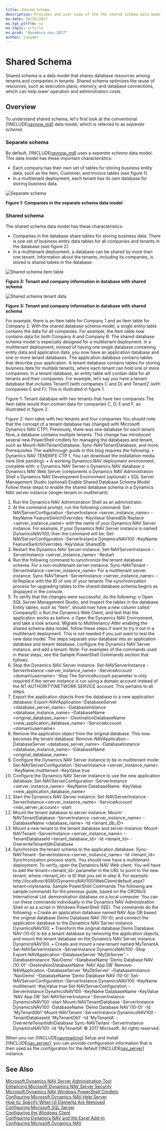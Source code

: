```yaml
---
title: Shared Schema
description: Provides and over view of the the shared schema data model.
ms.date: 10/16/2017
ms.tgt_pltfrm: na
ms.topic: article
ms.prod: "dynamics-nav-2017"
author: jswymer
---
```

# Shared Schema
Shared schema is a data model that shares database resources among tenants and companies in tenants. Shared schema optimizes the reuse of resources, such as execution plans, memory, and database connections, which can help lower operation and administration costs.

## Overview
To understand shared schema, let's first look at the conventional [!INCLUDE[navnow_md](includes/navnow_md.md)] data model, which is referred to as *separate schema*.

### Separate schema 
By default, [!INCLUDE[navnow_md](includes/navnow_md.md)] uses a *separate schema* data model. This data model has these important characteristics: 

-  Each company has their own set of tables for storing business entity data, such as the Item, Customer, and Invoice tables (see figure 1). 
-  In a multitenant deployment, each tenant has its own database for storing business data. 

 ![Separate schema](media/separateschema2companies.png "Separate schema")

**Figure 1: Companies in the separate schema data model**

### Shared schema

The shared schema data model has these characteristics: 

-  Companies in the database share tables for storing business data. There is one set of business entity data tables for all companies and tenants in the database (see figure 2). 
-  In a multitenant deployment, a database can be shared by more than one tenant. Information about the tenants, including its companies, is stored is shared tables in the database. 

 ![Shared schema item table](media/SharedSchemaEntityTables.png "Shared schema item table")

**Figure 3: Tenant and company information in database with shared schema**


 ![Shared schema tenant data](media/SharedSchemaTenantTables.png "Shared schema tenant data")

**Figure 3: Tenant and company information in database with shared schema**


For example, there is an Item table for Company 1 and an Item table for Company 2. With the shared database schema model, a single entity table contains the data for all companies. For example, the Item table now contains data for both Company A and Company B.
The shared database schema model is especially designed for a multitenant deployment. In a multitenant deployment, instead of having one single database containing entity data and application data, you now have an application database and one or more tenant databases. The application database contains tables that describe your application. A tenant database contains tables for storing business data for multiple tenants, where each tenant can hold one or more companies. In a tenant database, an entity table will contain data for all tenants and their companies. For example, let’s say you have a tenant database that includes Tenant1 (with companies C and D) and Tenant2 (with companies E and F). This is illustrated in figure 1.
 
Figure 1: Tenant database with two tenants that have two companies 
The Item table would then contain data for companies C, D, E and F, as illustrated in figure 2.
 
Figure 2: Item table with two tenants and four companies
You should note that the concept of a tenant database has changed with Microsoft Dynamics NAV CTP1. Previously, there was one database for each tenant. Now, a database contains multiple tenants. This change has introduced several new PowerShell cmdlets for managing the databases and tenant, such as Mount-NAVTenantDatabase, Sync-NAVTenantDatabase, and more.
Prerequisites
The walkthrough guide in this blog requires the following:
•	Dynamics NAV TENERIFE CTP 1. You can download the installation media here (link pending).
•	A working Dynamics NAV deployment environment, complete with: 
o	Dynamics NAV Server
o	Dynamics NAV database
o	Dynamics NAV Web Server components
o	Dynamics NAV Administration Shell
o	Dynamics NAV Development Environment (optional)
•	SQL Server Management Studio (optional)
Enable Shared Database Schema Model
Follow these steps to enable the shared database schema in a Dynamics NAV server instance (single-tenant or multitenant).
1.	Run the Dynamics NAV Administration Shell as an administrator.
2.	At the command prompt, run the following command:
Set-NAVServerConfiguration -ServerInstance <server_instance_name> -KeyName FeatureSwitchOverrides -KeyValue SharedDb 
Replace <server_instance_name> with the name of your Dynamics NAV Server instance. For example, if your Dynamics NAV Server instance is named DynamicsNAV100, then the command will be:
Set-NAVServerConfiguration -ServerInstance DynamicsNAV100 -KeyName FeatureSwitchOverrides -KeyValue SharedDb
3.	Restart the Dynamics NAV Server instance:
Set-NAVServerInstance -ServerInstance <server_instance_name> -Restart
4.	Run the following command to synchronize the tenant database schema.
For a non-multitenant server instance:
Sync-NAVTenant -ServerInstance <server_instance_name> 
For a multitenant server instance:
Sync-NAVTenant -ServerInstance <server_instance_name> -Id <tenantId>
Replace <tenantId> with the ID of one of your tenants
The synchronization process for upgrading tables to the shared database schema begins as displayed in the console.
5.	To verify that the changes were successful, do the following: 
o	Open SQL Server Management Studio, and inspect the tables in the database. Entity tables, such as “Item”, should now have a new column called CompanyID.
o	Run the Dynamics Web Client, and test that the application works as before.
o	Open the Dynamics NAV Environment, and take a look around.
Migrate to Multitenancy
After enabling the shared schema data model, follow these steps if want to try it out in a multitenant deployment. This is not needed if you just want to test the new data model. The steps separate your database into an application database and tenant database, configure the Dynamics NAV Server instance, and add a tenant.
Note: For examples of the commands used in these steps, see the Sample PowerShell Commands section that follows.
1.	Stop the Dynamics NAV Server instance.
Set-NAVServerInstance -ServerInstance <server_instance_name> -ServiceAccount <domain\username> -Stop 
The ServiceAccount parameter is only required if the server instance is run using a domain account instead of the NT AUTHORITY\NETWORK SERVICE account. This pertains to all steps.
2.	Export the application objects from the database to a new application database:
Export-NAVApplication –DatabaseServer <database_server_name> –DatabaseInstance <database_instance_name> –DatabaseName <original_database_name> –DestinationDatabaseName <new_application_database_name> -ServiceAccount <domain\username>
3.	Remove the application object from the original database. This now becomes the tenant database.
Remove-NAVApplication –DatabaseServer <database_server_name> –DatabaseInstance <database_instance_name> –DatabaseName <original_database_name>
4.	Configure the Dynamics NAV Server instance to be in multitenant mode:
Set-NAVServerConfiguration -ServerInstance <server_instance_name> -KeyName multitenant -KeyValue true
5.	Configure the Dynamics NAV Server instance to use the new application database:
Set-NAVServerConfiguration -ServerInstance <server_instance_name> -KeyName DatabaseName -KeyValue <new_application_database_name>
6.	Start the Dynamics NAV Server instance:
Set-NAVServerInstance -ServerInstance <server_instance_name> -ServiceAccount <nav_server_account> -start
7.	Mount the tenant database to server instance:
Mount-NAVTenantDatabase -ServerInstance <server_instance_name> -DatabaseName <database_name> -Id <tenant_db_ID>
8.	Mount a new tenant to the tenant database and server instance:
Mount-NAVTenant -ServerInstance <server_instance_name> -TenantDatabaseId <tenant_database_Id> -Id <tenant_Id> -OverwriteTenantIdInDatabase
9.	Synchronize the tenant schema to the application database:
Sync-NAVTenant -ServerInstance <server_instance_name> -Id <tenant_Id>
Synchronization process starts.
You should now have a multitenant deployment. To verify, open the Dynamics NAV Web client. You will have to add the tenant=<tenant_Id> parameter in the URL to point to the new tenant, where <tenant_Id> is ID that you set in step 8. For example: http://localhost:8080/DynamicsNAV100/WebClient/default.aspx?tenant=mytenanta.
Sample PowerShell Commands
The following are sample commands for the previous guide, based on the CRONUS International Ltd. demonstration database on a local computer. You can run these commands individually in the Dynamics NAV Administration Shell or as a script in Windows PowerShell (ISE).
The commands do the following:
•	Create an application database named NAV App DB based the original database Demo Database NAV (10-0), and connect the application database to the Dynamics NAV Server instance DynamicsNAV100.
•	Transform the original database Demo Database NAV (10-0) to be a tenant database by removing the application objects, and mount the tenant database on the Dynamics NAV Server instance DynamicsNAV100.
•	Create and mount a new tenant named MyTenantA.
Set-NAVServerInstance -ServerInstance DynamicsNAV100 -Stop
Export-NAVApplication –DatabaseServer 'MyDbServer' –DatabaseInstance 'NavDemo' –DatabaseName 'Demo Database NAV (10-0)' –DestinationDatabaseName 'NAV App DB'
Remove-NAVApplication –DatabaseServer 'MyDbServer' –DatabaseInstance 'NavDemo' –DatabaseName ‘Demo Database NAV (10-0)’
Set-NAVServerConfiguration -ServerInstance DynamicsNAV100 -KeyName multitenant -KeyValue true
Set-NAVServerConfiguration -ServerInstance DynamicsNAV100 -KeyName DatabaseName -KeyValue ‘NAV App DB’
Set-NAVServerInstance -ServerInstance DynamicsNAV100 -start
Mount-NAVTenantDatabase -ServerInstance DynamicsNAV100 -DatabaseName 'Demo Database NAV (10-0)' -Id 'MyTenantDb1'
Mount-NAVTenant -ServerInstance DynamicsNAV100 -TenantDatabaseId 'MyTenantDb1' -Id 'MyTenantA' -OverwriteTenantIdInDatabase
Sync-NAVTenant -ServerInstance DynamicsNAV100 -Id 'MyTenantA'
© 2017 Microsoft. All rights reserved.



When you run [!INCLUDE[navnowlong](includes/navnowlong_md.md)] Setup and install [!INCLUDE[nav_server](includes/nav_server_md.md)], you can provide configuration information that is then used as the configuration for the default [!INCLUDE[nav_server](includes/nav_server_md.md)] instance.  

## See Also  
[Microsoft Dynamics NAV Server Administration Tool](Microsoft-Dynamics-NAV-Server-Administration-Tool.md)   
[Enhancing Microsoft Dynamics NAV Server Security](Enhancing-Microsoft-Dynamics-NAV-Server-Security.md)   
[Microsoft Dynamics NAV Windows PowerShell Cmdlets](Microsoft-Dynamics-NAV-Windows-PowerShell-Cmdlets.md)   
[Configuring Microsoft Dynamics NAV Help Server](Configuring-Microsoft-Dynamics-NAV-Help-Server.md)   
[How to: Specify When UI Elements Are Removed](How-to--Specify-When-UI-Elements-Are-Removed.md)   
[Configuring Microsoft SQL Server](Configuring-Microsoft-SQL-Server.md)   
[Configuring the Windows Client](Configuring-the-Windows-Client.md)   
[Configuring Dynamics NAV and the Excel Add-In](configuring-dynamics-nav-excel-addin.md)  
[Configuring Microsoft Dynamics NAV](Configuring-Microsoft-Dynamics-NAV.md)  
